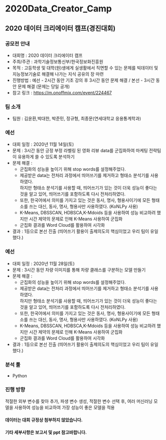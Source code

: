 # 2020Data_Creator_Camp
## 2020 데이터 크리에이터 캠프(경진대회)

### 공모전 안내
* 대회명 : 2020 데이터 크리에이터 캠프
* 주최/주관 : 과학기술정보통신부/한국정보화진흥원
* 목적 : 고등학생 및 대학(원)생에게 실생활에서 직면할 수 있는 문제를 빅데이터 및 지능정보기술로 해결해 나가는 지식 공유의 장 마련
* 진행방법 : 예선 - 2시간 동안 기초 강의 후 3시간 동안 문제 해결 / 본선 - 3시간 동안 문제 해결 (문제는 당일 공개)
* 참고 링크 : https://m.onoffmix.com/event/224467

### 팀 소개
* 팀원 : 김윤환,박대한, 박준민, 정규형, 최종문(연세대학교 응용통계학과)

### 예선
* 대회 일정 : 2020년 11월 14일(토)
* 문제 : 3시간 동안 긍정 부정 라벨링 된 영화 리뷰 data를 군집화하여 마케팅 전략팀이 유용하게 쓸 수 있도록 분석하기
* 문제 해결 : </br>
  - 군집화의 성능을 높이기 위해 stop words를 설정해주었다.
  - 제공받은 data는 전처리 과정에서 띄어쓰기를 제거하고 형태소 분석기를 사용하였다. </br>하지만 형태소 분석기를 사용할 때, 띄어쓰기가 있는 것이 더욱 성능이 좋다는 것을 알고 있어, 띄어쓰기를 포함하도록 다시 전처리하였다.</br>
  - 또한, 한국어에서 의미를 가지고 있는 것은 동사, 명사, 형용사이기에 모든 형태소를 쓰는 대신, 동사, 명사, 형용사만 사용하였다. (KoNLPy 사용)
  - K-Means, DBSSCAN, HDBSCA,K-Mdoids 등을 사용하여 성능 비교하려 했지만 시간 제약의 문제로 인해 K-Means 사용하여 군집화
  - 군집화 결과를 Word Cloud를 활용하여 시각화
 * 결과 : 1등으로 본선 진출 (띄어쓰기 활용이 출제의도의 핵심이었고 우리 팀이 유일했다.)
 
 ### 예선
* 대회 일정 : 2020년 11월 28일(토)
* 문제 : 3시간 동안 차량 이미지를 통해 차량 클래스를 구분하는 모델 만들기
* 문제 해결 : </br>
  - 군집화의 성능을 높이기 위해 stop words를 설정해주었다.
  - 제공받은 data는 전처리 과정에서 띄어쓰기를 제거하고 형태소 분석기를 사용하였다. </br>하지만 형태소 분석기를 사용할 때, 띄어쓰기가 있는 것이 더욱 성능이 좋다는 것을 알고 있어, 띄어쓰기를 포함하도록 다시 전처리하였다.</br>
  - 또한, 한국어에서 의미를 가지고 있는 것은 동사, 명사, 형용사이기에 모든 형태소를 쓰는 대신, 동사, 명사, 형용사만 사용하였다. (KoNLPy 사용)
  - K-Means, DBSSCAN, HDBSCA,K-Mdoids 등을 사용하여 성능 비교하려 했지만 시간 제약의 문제로 인해 K-Means 사용하여 군집화
  - 군집화 결과를 Word Cloud를 활용하여 시각화
 * 결과 : 1등으로 본선 진출 (띄어쓰기 활용이 출제의도의 핵심이었고 우리 팀이 유일했다.)

### 분석 툴
* Python

### 진행 방향
적절한 외부 변수를 찾아 추가, 파생 변수 생성, 적절한 변수 선택 후, 여러 머신러닝 모델을 사용하여 성능을 비교하여 가장 성능이 좋은 모델을 적용

#### 데이터는 대회 규정상 첨부하지 않았습니다.
#### 기타 세부사항은 보고서 및 ppt 참고바랍니다.

